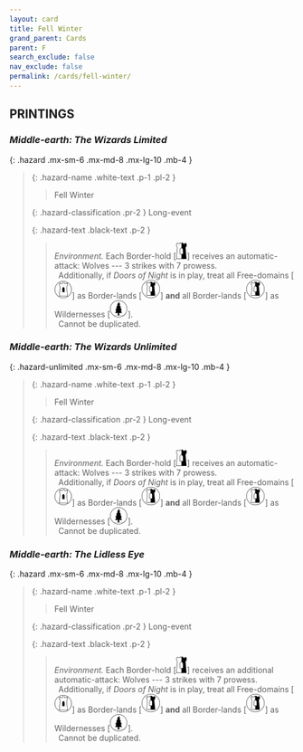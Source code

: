 ```yaml
---
layout: card
title: Fell Winter
grand_parent: Cards
parent: F
search_exclude: false
nav_exclude: false
permalink: /cards/fell-winter/
---
```


## PRINTINGS


### _Middle-earth: The Wizards Limited_

{: .hazard .mx-sm-6 .mx-md-8 .mx-lg-10 .mb-4 }
> {: .hazard-name .white-text .p-1 .pl-2 }
> > <div class="hazard-mp"></div>
> > <div class="card-name">Fell Winter</div>
>
> {: .hazard-classification .pr-2 }
> Long-event
>
> {: .hazard-text .black-text .p-2 }
> > _Environment._ Each Border-hold \[![](/assets/images/border-hold.svg)] receives an automatic-attack: Wolves --- 3 strikes with 7 prowess. <br>&ensp;Additionally, if _Doors of Night_ is in play, treat all Free-domains \[![](/assets/images/free-domain.svg)] as Border-lands \[![](/assets/images/border-land.svg)] **and** all Border-lands \[![](/assets/images/border-land.svg)] as Wildernesses \[![](/assets/images/wilderness.svg)]. <br>&ensp;Cannot be duplicated. 
>

### _Middle-earth: The Wizards Unlimited_

{: .hazard-unlimited .mx-sm-6 .mx-md-8 .mx-lg-10 .mb-4 }
> {: .hazard-name .white-text .p-1 .pl-2 }
> > <div class="hazard-mp"></div>
> > <div class="card-name">Fell Winter</div>
>
> {: .hazard-classification .pr-2 }
> Long-event
>
> {: .hazard-text .black-text .p-2 }
> > _Environment._ Each Border-hold \[![](/assets/images/border-hold.svg)] receives an automatic-attack: Wolves --- 3 strikes with 7 prowess. <br>&ensp;Additionally, if _Doors of Night_ is in play, treat all Free-domains \[![](/assets/images/free-domain.svg)] as Border-lands \[![](/assets/images/border-land.svg)] **and** all Border-lands \[![](/assets/images/border-land.svg)] as Wildernesses \[![](/assets/images/wilderness.svg)]. <br>&ensp;Cannot be duplicated. 
>

### _Middle-earth: The Lidless Eye_

{: .hazard .mx-sm-6 .mx-md-8 .mx-lg-10 .mb-4 }
> {: .hazard-name .white-text .p-1 .pl-2 }
> > <div class="hazard-mp"></div>
> > <div class="card-name">Fell Winter</div>
>
> {: .hazard-classification .pr-2 }
> Long-event
>
> {: .hazard-text .black-text .p-2 }
> > _Environment._ Each Border-hold \[![](/assets/images/border-hold.svg)] receives an additional automatic-attack: Wolves --- 3 strikes with 7 prowess. <br>&ensp;Additionally, if _Doors of Night_ is in play, treat all Free-domains \[![](/assets/images/free-domain.svg)] as Border-lands \[![](/assets/images/border-land.svg)] **and** all Border-lands \[![](/assets/images/border-land.svg)] as Wildernesses \[![](/assets/images/wilderness.svg)]. <br>&ensp;Cannot be duplicated. 
>
